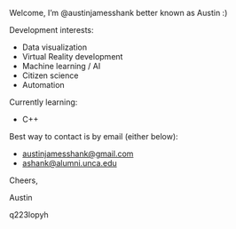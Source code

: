 Welcome, I’m @austinjamesshank better known as Austin :)

Development interests:
- Data visualization
- Virtual Reality development
- Machine learning / AI
- Citizen science
- Automation

Currently learning:
- C++

Best way to contact is by email (either below):
- austinjamesshank@gmail.com
- ashank@alumni.unca.edu

Cheers,

Austin

q223lopyh

